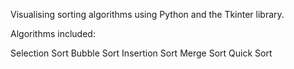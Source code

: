 Visualising sorting algorithms using Python and the Tkinter library. 

Algorithms included:

Selection Sort
Bubble Sort
Insertion Sort
Merge Sort
Quick Sort

